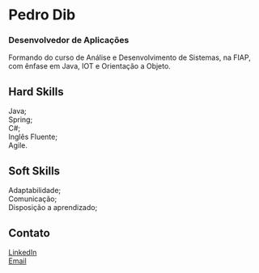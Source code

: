 # Pedro Dib
### Desenvolvedor de Aplicações

Formando do curso de Análise e Desenvolvimento de Sistemas, na FIAP, com ênfase em Java, IOT e Orientação a Objeto.

## Hard Skills

Java;<br/>
Spring;<br/>
C#; <br/>
Inglês Fluente; <br/>
Agile. <br/>

## Soft Skills

Adaptabilidade; <br/>
Comunicação; <br/>
Disposição a aprendizado; <br/>

## Contato

<a href="https://www.linkedin.com/in/pedrodib/">LinkedIn</a> <br/>
<a href="mailto:pedrodib2019@gmail.com">Email</a> <br/>


